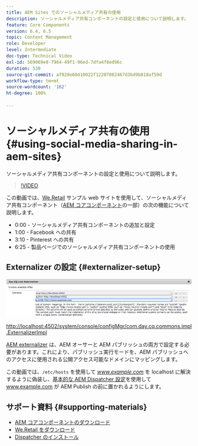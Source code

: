 ```yaml
---
title: AEM Sites でのソーシャルメディア共有の使用
description: ソーシャルメディア共有コンポーネントの設定と使用について説明します。
feature: Core Components
version: 6.4, 6.5
topic: Content Management
role: Developer
level: Intermediate
doc-type: Technical Video
exl-id: 569069e8-7964-49f1-96ed-7dfa4f8ed96c
duration: 530
source-git-commit: af928e60410022f12207082467d3bd9b818af59d
workflow-type: tm+mt
source-wordcount: '162'
ht-degree: 100%

---
```


# ソーシャルメディア共有の使用 {#using-social-media-sharing-in-aem-sites}

ソーシャルメディア共有コンポーネントの設定と使用について説明します。

>[!VIDEO](https://video.tv.adobe.com/v/18897?quality=12&learn=on)

この動画では、[We.Retail](https://github.com/Adobe-Marketing-Cloud/aem-sample-we-retail#weretail) サンプル web サイトを使用して、ソーシャルメディア共有コンポーネント（[AEM コアコンポーネント](https://experienceleague.adobe.com/docs/experience-manager-core-components/using/introduction.html?lang=ja)の一部）の次の機能について説明します。

* 0:00 - ソーシャルメディア共有コンポーネントの追加と設定
* 1:00 - Facebook への共有
* 3:10 - Pinterest への共有
* 6:25 - 製品ページでのソーシャルメディア共有コンポーネントの使用

## Externalizer の設定 {#externalizer-setup}

![Day CQ Link Externalizer](assets/externalizer.png)

[http://localhost:4502/system/console/configMgr/com.day.cq.commons.impl.ExternalizerImpl](http://localhost:4502/system/console/configMgr/com.day.cq.commons.impl.ExternalizerImpl)

[AEM externalizer](https://helpx.adobe.com/jp/experience-manager/6-5/sites/developing/using/externalizer.html) は、AEM オーサーと AEM パブリッシュの両方で設定する必要があります。これにより、パブリッシュ実行モードを、AEM パブリッシュへのアクセスに使用される公開アクセス可能なドメインにマッピングします。

この動画では、`/etc/hosts` を使用して *www.example.com* を localhost に解決するように偽装し、[基本的な AEM Dispatcher 設定](https://experienceleague.adobe.com/docs/experience-manager-dispatcher/using/getting-started/dispatcher-install.html?lang=ja)を使用して www.example.com が AEM Publish の前に置かれるようにします。

## サポート資料 {#supporting-materials}

* [AEM コアコンポーネントのダウンロード](https://github.com/adobe/aem-core-wcm-components/releases)
* [We.Retail をダウンロード](https://github.com/Adobe-Marketing-Cloud/aem-sample-we-retail/releases)
* [Dispatcher のインストール](https://experienceleague.adobe.com/docs/experience-manager-dispatcher/using/getting-started/dispatcher-install.html?lang=ja)
